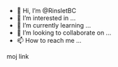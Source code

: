 - 👋 Hi, I’m @RinsletBC
- 👀 I’m interested in ...
- 🌱 I’m currently learning ...
- 💞️ I’m looking to collaborate on ...
- 📫 How to reach me ...

<!---
RinsletBC/RinsletBC is a ✨ special ✨ repository because its `README.md` (this file) appears on your GitHub profile.
You can click the Preview link to take a look at your changes.
--->
moj link
